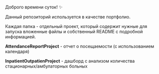 Доброго времени суток! :sparkles:

Данный репозиторий используется в качестве портфолио. 

Каждая папка - отдельный проект, который содержит нужные для запуска вложенные файлы и собственный README с подробной информацией.

**AttendanceReportProject** - отчет о посещаемости (с использованием календаря)

**InpatientOutpatienProject** - дашборд с анализом количества стационарных/амбулаторных больных
